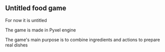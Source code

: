## Untitled food game
For now it is untitled

The game is made in Pyxel engine

The game's main purpose is to combine ingredients and actions to prepare real dishes
